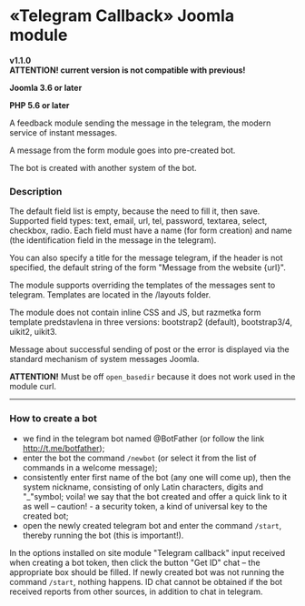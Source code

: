 # «Telegram Callback» Joomla module

**v1.1.0<br>ATTENTION! current version is not compatible with previous!**

**Joomla 3.6 or later**

**PHP 5.6 or later**

A feedback module sending the message in the telegram, the modern service of instant messages.

A message from the form module goes into pre-created bot.

The bot is created with another system of the bot.

### Description

The default field list is empty, because the need to fill it, then save. Supported field types: text, email, url, tel, password, textarea, select, checkbox, radio. Each field must have a name (for form creation) and name (the identification field in the message in the telegram).

You can also specify a title for the message telegram, if the header is not specified, the default string of the form "Message from the website {url}".

The module supports overriding the templates of the messages sent to telegram. Templates are located in the /layouts folder.

The module does not contain inline CSS and JS, but razmetka form template predstavlena in three versions: bootstrap2 (default), bootstrap3/4, uikit2, uikit3.

Message about successful sending of post or the error is displayed via the standard mechanism of system messages Joomla.

**ATTENTION!** Must be off `open_basedir` because it does not work used in the module curl.

---

### How to create a bot

- we find in the telegram bot named @BotFather (or follow the link http://t.me/botfather);
- enter the bot the command `/newbot` (or select it from the list of commands in a welcome message);
- consistently enter first name of the bot (any one will come up), then the system nickname, consisting of only Latin characters, digits and "_"symbol;
voila! we say that the bot created and offer a quick link to it as well &ndash; caution! - a security token, a kind of universal key to the created bot;
- open the newly created telegram bot and enter the command `/start`, thereby running the bot (this is important!).

In the options installed on site module "Telegram callback" input received when creating a bot token, then click the button "Get ID" chat &ndash; the appropriate box should be filled. If newly created bot was not running the command `/start`, nothing happens. ID chat cannot be obtained if the bot received reports from other sources, in addition to chat in telegram.
